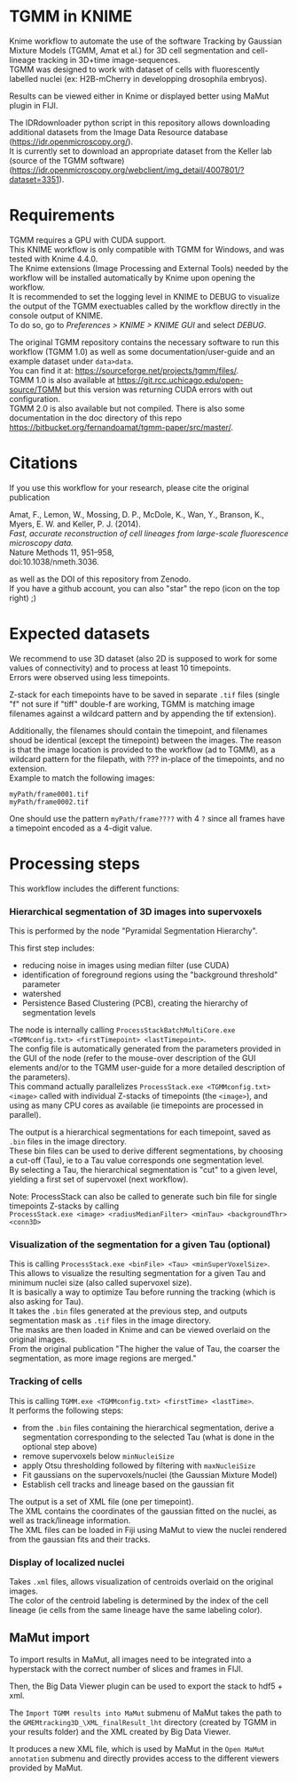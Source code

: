 # TGMM in KNIME

Knime workflow to automate the use of the software Tracking by Gaussian Mixture Models (TGMM, Amat et al.) for 3D cell segmentation and cell-lineage tracking in 3D+time image-sequences.  
TGMM was designed to work with dataset of cells with fluorescently labelled nuclei (ex: H2B-mCherry in developping drosophila embryos). 

Results can be viewed either in Knime or displayed better using MaMut plugin in FIJI.

The IDRdownloader python script in this repository allows downloading additional datasets from the Image Data Resource database (https://idr.openmicroscopy.org/).  
It is currently set to download an appropriate dataset from the Keller lab (source of the TGMM software) (https://idr.openmicroscopy.org/webclient/img_detail/4007801/?dataset=3351).

# Requirements  
TGMM requires a GPU with CUDA support.  
This KNIME workflow is only compatible with TGMM for Windows, and was tested with Knime 4.4.0.  
The Knime extensions (Image Processing and External Tools) needed by the workflow will be installed automatically by Knime upon opening the workflow.  
It is recommended to set the logging level in KNIME to DEBUG to visualize the output of the TGMM exectuables called by the workflow directly in the console output of KNIME.  
To do so, go to *Preferences > KNIME > KNIME GUI* and select *DEBUG*.  

The original TGMM repository contains the necessary software to run this workflow (TGMM 1.0) as well as some documentation/user-guide and an example dataset under `data>data`.  
You can find it at: https://sourceforge.net/projects/tgmm/files/.  
TGMM 1.0 is also available at https://git.rcc.uchicago.edu/open-source/TGMM but this version was returning CUDA errors with out configuration.  
TGMM 2.0 is also available but not compiled. 
There is also some documentation in the doc directory of this repo https://bitbucket.org/fernandoamat/tgmm-paper/src/master/.  

# Citations
If you use this workflow for your research, please cite the original publication 

Amat, F., Lemon, W., Mossing, D. P., McDole, K., Wan, Y., Branson, K., Myers, E. W. and Keller, P. J. (2014).  
*Fast, accurate reconstruction of cell lineages from large-scale fluorescence microscopy data.*  
Nature Methods 11, 951–958,  
doi:10.1038/nmeth.3036.  

as well as the DOI of this repository from Zenodo.  
If you have a github account, you can also "star" the repo (icon on the top right) ;)

# Expected datasets

We recommend to use 3D dataset (also 2D is supposed to work for some values of connectivity) and to process at least 10 timepoints.  
Errors were observed using less timepoints.  

Z-stack for each timepoints have to be saved in separate `.tif` files (single "f" not sure if "tiff" double-f are working, TGMM is matching image filenames against a wildcard pattern and by appending the tif extension).  

Additionally, the filenames should contain the timepoint, and filenames shoud be identical (except the timepoint) between the images. 
The reason is that the image location is provided to the workflow (ad to TGMM), as a wildcard pattern for the filepath, with ??? in-place of the timepoints, and no extension.  
Example to match the following images: 
```
myPath/frame0001.tif
myPath/frame0002.tif
``` 
One should use the pattern
`myPath/frame????` with 4 `?` since all frames have a timepoint encoded as a 4-digit value.  

# Processing steps

This workflow includes the different functions:

### __Hierarchical segmentation of 3D images into supervoxels__  
This is performed by the node "Pyramidal Segmentation Hierarchy".  

This first step includes:
 - reducing noise in images using median filter (use CUDA)
 - identification of foreground regions using the "background threshold" parameter
 - watershed
 - Persistence Based Clustering (PCB), creating the hierarchy of segmentation levels

The node is internally calling `ProcessStackBatchMultiCore.exe <TGMMconfig.txt> <firstTimepoint> <lastTimepoint>`.   
The config file is automatically generated from the parameters provided in the GUI of the node (refer to the mouse-over description of the GUI elements and/or to the TGMM user-guide for a more detailed description of the parameters).    
This command actually parallelizes `ProcessStack.exe <TGMMconfig.txt> <image>` called with individual Z-stacks of timepoints (the `<image>`), and using as many CPU cores as available (ie timepoints are processed in parallel).   

The output is a hierarchical segmentations for each timepoint, saved as `.bin` files in the image directory.      
These bin files can be used to derive different segmentations, by choosing a cut-off (Tau), ie to a Tau value corresponds one segmentation level.     
By selecting a Tau, the hierarchical segmentation is "cut" to a given level, yielding a first set of supervoxel (next workflow).  

Note: ProcessStack can also be called to generate such bin file for single timepoints Z-stacks by calling  
`ProcessStack.exe <image> <radiusMedianFilter> <minTau> <backgroundThr> <conn3D>`

### __Visualization of the segmentation for a given Tau (optional)__  
This is calling `ProcessStack.exe <binFile> <Tau> <minSuperVoxelSize>`.  
This allows to visualize the resulting segmentation for a given Tau and minimum nuclei size (also called supervoxel size).  
It is basically a way to optimize Tau before running the tracking (which is also asking for Tau).  
It takes the `.bin` files generated at the previous step, and outputs segmentation mask as `.tif` files in the image directory.     
The masks are then loaded in Knime and can be viewed overlaid on the original images.   
From the original publication "The higher the value of Tau, the coarser the segmentation, as more image regions are merged."  

### __Tracking of cells__  
This is calling `TGMM.exe <TGMMconfig.txt> <firstTime> <lastTime>`.  
It performs the following steps:
- from the `.bin` files containing the hierarchical segmentation, derive a segmentation corresponding to the selected Tau (what is done in the optional step above)
- remove supervoxels below `minNucleiSize` 
- apply Otsu thresholding followed by filtering with `maxNucleiSize` 
- Fit gaussians on the supervoxels/nuclei (the Gaussian Mixture Model)
- Establish cell tracks and lineage based on the gaussian fit

The output is a set of XML file (one per timepoint).  
The XML contains the coordinates of the gaussian fitted on the nuclei, as well as track/lineage information.  
The XML files can be loaded in Fiji using MaMut to view the nuclei rendered from the gaussian fits and their tracks.  

### __Display of localized nuclei__  
Takes `.xml` files, allows visualization of centroids overlaid on the original images.  
The color of the centroid labeling is determined by the index of the cell lineage (ie cells from the same lineage have the same labeling color).  


## MaMut import

To import results in MaMut, all images need to be integrated into a hyperstack with the correct number of slices and frames in FIJI.

Then, the Big Data Viewer plugin can be used to export the stack to hdf5 + xml.

The `Import TGMM results into MaMut` submenu of MaMut takes the path to the `GMEMtracking3D_\XML_finalResult_lht` directory (created by TGMM in your results folder) and the XML created by Big Data Viewer.

It produces a new XML file, which is used by MaMut in the `Open MaMut annotation` submenu and directly provides access to the different viewers provided by MaMut.
